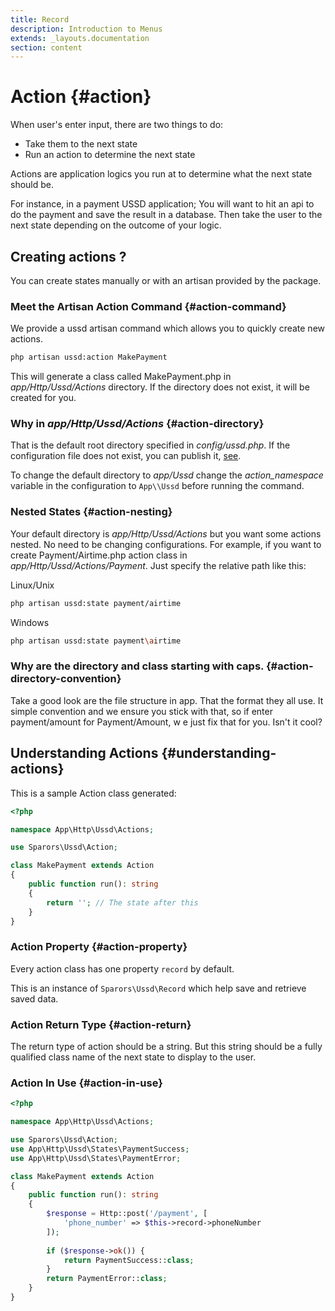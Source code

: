 ```yaml
---
title: Record
description: Introduction to Menus
extends: _layouts.documentation
section: content
---
```

# Action {#action}

When user's enter input, there are two things to do:

- Take them to the next state
- Run an action to determine the next state

Actions are application logics you run at to determine what the next state
should be.

For instance, in a payment USSD application; You will want to
hit an api to do the payment and save the result in a database.
Then take the user to the next state depending on the outcome of your logic.

## Creating actions ?

You can create states manually or with an artisan provided by the package.

### Meet the Artisan Action Command {#action-command}

We provide a ussd artisan command which allows you to quickly create new actions.

```bash
php artisan ussd:action MakePayment
```

This will generate a class called MakePayment.php in 
*app/Http/Ussd/Actions* directory. If the directory does not exist,
 it will be created for you.

### Why in *app/Http/Ussd/Actions* {#action-directory}

That is the default root directory specified in *config/ussd.php*. 
If the configuration file does not exist, you can publish it, 
[see](../installation#installation-config).

To change the default directory to *app/Ussd* change the 
*action_namespace* variable in the configuration to `App\\Ussd` 
before running the command.

### Nested States {#action-nesting}

Your default directory is *app/Http/Ussd/Actions* but you want some 
actions nested. No need to be changing configurations. 
For example, if you want to create Payment/Airtime.php action class in 
*app/Http/Ussd/Actions/Payment*. 
Just specify the relative path like this:

Linux/Unix

```bash
php artisan ussd:state payment/airtime
```

Windows

```bash
php artisan ussd:state payment\airtime
```

### Why are the directory and class starting with caps. {#action-directory-convention}

Take a good look are the file structure in app. That the format they 
all use. It simple convention and we ensure you stick with that, 
so if enter payment/amount for Payment/Amount, w
e just fix that for you. Isn't it cool?

## Understanding Actions {#understanding-actions}

This is a sample Action class generated:

```php
<?php

namespace App\Http\Ussd\Actions;

use Sparors\Ussd\Action;

class MakePayment extends Action
{
    public function run(): string
    {
        return ''; // The state after this
    }
}
```

### Action Property {#action-property}

Every action class has one property `record` by default.

This is an instance of `Sparors\Ussd\Record` which help save and retrieve
saved data.

### Action Return Type {#action-return}

The return type of action should be a string. But this string should be a
fully qualified class name of the next state to display to the user.

### Action In Use {#action-in-use}

```php
<?php

namespace App\Http\Ussd\Actions;

use Sparors\Ussd\Action;
use App\Http\Ussd\States\PaymentSuccess;
use App\Http\Ussd\States\PaymentError;

class MakePayment extends Action
{
    public function run(): string
    {
        $response = Http::post('/payment', [
            'phone_number' => $this->record->phoneNumber
        ]);
        
        if ($response->ok()) {
            return PaymentSuccess::class;
        }
        return PaymentError::class;
    }
}
```



